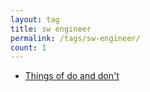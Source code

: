 ```yaml
---
layout: tag
title: sw engineer
permalink: /tags/sw-engineer/
count: 1
---
```


- [Things of do and don't](https://kination.github.io/posts/2019-02-28-things-of-do-dont/)
